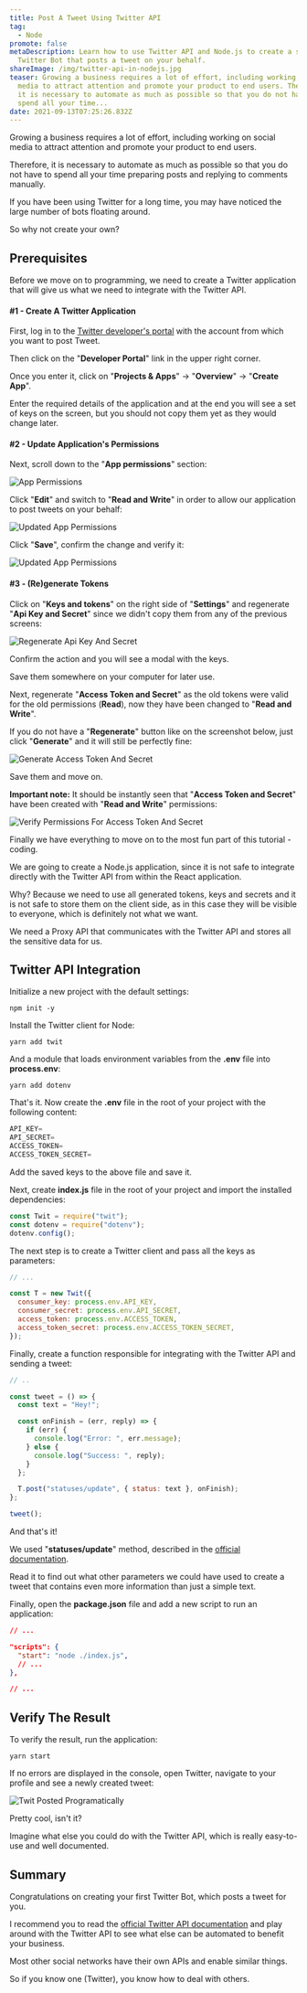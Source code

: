 ```yaml
---
title: Post A Tweet Using Twitter API
tag:
  - Node
promote: false
metaDescription: Learn how to use Twitter API and Node.js to create a simple
  Twitter Bot that posts a tweet on your behalf.
shareImage: /img/twitter-api-in-nodejs.jpg
teaser: Growing a business requires a lot of effort, including working on social
  media to attract attention and promote your product to end users. Therefore,
  it is necessary to automate as much as possible so that you do not have to
  spend all your time...
date: 2021-09-13T07:25:26.832Z
---
```

Growing a business requires a lot of effort, including working on social media to attract attention and promote your product to end users.

Therefore, it is necessary to automate as much as possible so that you do not have to spend all your time preparing posts and replying to comments manually.

If you have been using Twitter for a long time, you may have noticed the large number of bots floating around. 

So why not create your own?

## Prerequisites

Before we move on to programming, we need to create a Twitter application that will give us what we need to integrate with the Twitter API.

#### \#1 - Create A Twitter Application

First, log in to the [Twitter developer's portal](https://developer.twitter.com/) with the account from which you want to post Tweet.

Then click on the "**Developer Portal**" link in the upper right corner.

Once you enter it, click on "**Projects & Apps**" -> "**Overview**" -> "**Create App**".

Enter the required details of the application and at the end you will see a set of keys on the screen, but you should not copy them yet as they would change later.

#### \#2 - Update Application's Permissions

Next, scroll down to the "**App permissions**" section:

![App Permissions](/img/screenshot-2021-09-12-at-09.48.28.png "App Permissions")

Click "**Edit**" and switch to "**Read and Write**" in order to allow our application to post tweets on your behalf:

![Updated App Permissions](/img/screenshot-2021-09-12-at-09.49.08.png "Updated App Permissions")

Click "**Save**", confirm the change and verify it:

![Updated App Permissions](/img/screenshot-2021-09-12-at-09.50.01.png "Updated App Permissions")

#### \#3 - (Re)generate Tokens

Click on "**Keys and tokens**" on the right side of "**Settings**" and regenerate "**Api Key and Secret**" since we didn't copy them from any of the previous screens:

![Regenerate Api Key And Secret](/img/screenshot-2021-09-12-at-09.55.17.png "Regenerate Api Key And Secret")

Confirm the action and you will see a modal with the keys.

Save them somewhere on your computer for later use.

Next, regenerate "**Access Token and Secret**" as the old tokens were valid for the old permissions (**Read**), now they have been changed to "**Read and Write**".

If you do not have a "**Regenerate**" button like on the screenshot below, just click "**Generate**" and it will still be perfectly fine:

![Generate Access Token And Secret](/img/screenshot-2021-09-12-at-09.56.34.png "Generate Access Token And Secret")

Save them and move on.

**Important note:** It should be instantly seen that "**Access Token and Secret**" have been created with "**Read and Write**" permissions:

![Verify Permissions For Access Token And Secret](/img/screenshot-2021-09-12-at-10.00.25.png "Verify Permissions For Access Token And Secret")

Finally we have everything to move on to the most fun part of this tutorial - coding.

We are going to create a Node.js application, since it is not safe to integrate directly with the Twitter API from within the React application.

Why? Because we need to use all generated tokens, keys and secrets and it is not safe to store them on the client side, as in this case they will be visible to everyone, which is definitely not what we want.

We need a Proxy API that communicates with the Twitter API and stores all the sensitive data for us.

## Twitter API Integration

Initialize a new project with the default settings:

`npm init -y`

Install the Twitter client for Node:

`yarn add twit`

And a module that loads environment variables from the **.env** file into **process.env**:

`yarn add dotenv`

That's it. Now create the **.env** file in the root of your project with the following content:

```javascript
API_KEY=
API_SECRET=
ACCESS_TOKEN=
ACCESS_TOKEN_SECRET=
```

Add the saved keys to the above file and save it.

Next, create **index.js** file in the root of your project and import the installed dependencies:

```javascript
const Twit = require("twit");
const dotenv = require("dotenv");
dotenv.config();
```

The next step is to create a Twitter client and pass all the keys as parameters:

```javascript
// ...

const T = new Twit({
  consumer_key: process.env.API_KEY,
  consumer_secret: process.env.API_SECRET,
  access_token: process.env.ACCESS_TOKEN,
  access_token_secret: process.env.ACCESS_TOKEN_SECRET,
});
```

Finally, create a function responsible for integrating with the Twitter API and sending a tweet:

```javascript
// ..

const tweet = () => {
  const text = "Hey!";

  const onFinish = (err, reply) => {
    if (err) {
      console.log("Error: ", err.message);
    } else {
      console.log("Success: ", reply);
    }
  };

  T.post("statuses/update", { status: text }, onFinish);
};

tweet();
```

And that's it!

We used "**statuses/update**" method, described in the [official documentation](https://developer.twitter.com/en/docs/twitter-api/v1/tweets/post-and-engage/api-reference/post-statuses-update).

Read it to find out what other parameters we could have used to create a tweet that contains even more information than just a simple text.

Finally, open the **package.json** file and add a new script to run an application:

```json
// ...

"scripts": {
  "start": "node ./index.js",
  // ...
},

// ...
```

## Verify The Result

To verify the result, run the application:

`yarn start`

If no errors are displayed in the console, open Twitter, navigate to your profile and see a newly created tweet:

![Twit Posted Programatically](/img/screenshot-2021-09-12-at-10.29.31.png "Twit Posted Programatically")

Pretty cool, isn't it?

Imagine what else you could do with the Twitter API, which is really easy-to-use and well documented.

## Summary

Congratulations on creating your first Twitter Bot, which posts a tweet for you.

I recommend you to read the [official Twitter API documentation](https://developer.twitter.com/en/docs) and play around with the Twitter API to see what else can be automated to benefit your business.

Most other social networks have their own APIs and enable similar things. 

So if you know one (Twitter), you know how to deal with others.
